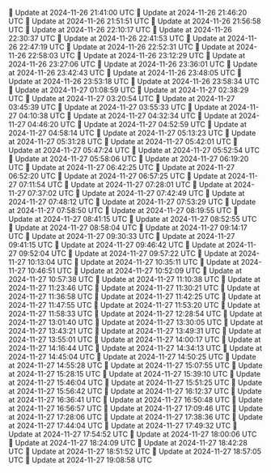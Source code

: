 🔄 Update at 2024-11-26 21:41:00 UTC
🔄 Update at 2024-11-26 21:46:20 UTC
🔄 Update at 2024-11-26 21:51:51 UTC
🔄 Update at 2024-11-26 21:56:58 UTC
🔄 Update at 2024-11-26 22:10:17 UTC
🔄 Update at 2024-11-26 22:30:37 UTC
🔄 Update at 2024-11-26 22:41:53 UTC
🔄 Update at 2024-11-26 22:47:19 UTC
🔄 Update at 2024-11-26 22:52:31 UTC
🔄 Update at 2024-11-26 22:58:03 UTC
🔄 Update at 2024-11-26 23:12:29 UTC
🔄 Update at 2024-11-26 23:27:06 UTC
🔄 Update at 2024-11-26 23:36:01 UTC
🔄 Update at 2024-11-26 23:42:43 UTC
🔄 Update at 2024-11-26 23:48:05 UTC
🔄 Update at 2024-11-26 23:53:18 UTC
🔄 Update at 2024-11-26 23:58:34 UTC
🔄 Update at 2024-11-27 01:08:59 UTC
🔄 Update at 2024-11-27 02:38:29 UTC
🔄 Update at 2024-11-27 03:20:54 UTC
🔄 Update at 2024-11-27 03:45:39 UTC
🔄 Update at 2024-11-27 03:55:33 UTC
🔄 Update at 2024-11-27 04:10:38 UTC
🔄 Update at 2024-11-27 04:32:34 UTC
🔄 Update at 2024-11-27 04:46:20 UTC
🔄 Update at 2024-11-27 04:52:59 UTC
🔄 Update at 2024-11-27 04:58:14 UTC
🔄 Update at 2024-11-27 05:13:23 UTC
🔄 Update at 2024-11-27 05:31:28 UTC
🔄 Update at 2024-11-27 05:42:01 UTC
🔄 Update at 2024-11-27 05:47:24 UTC
🔄 Update at 2024-11-27 05:52:54 UTC
🔄 Update at 2024-11-27 05:58:06 UTC
🔄 Update at 2024-11-27 06:19:20 UTC
🔄 Update at 2024-11-27 06:42:25 UTC
🔄 Update at 2024-11-27 06:52:20 UTC
🔄 Update at 2024-11-27 06:57:25 UTC
🔄 Update at 2024-11-27 07:11:54 UTC
🔄 Update at 2024-11-27 07:28:01 UTC
🔄 Update at 2024-11-27 07:37:02 UTC
🔄 Update at 2024-11-27 07:42:49 UTC
🔄 Update at 2024-11-27 07:48:12 UTC
🔄 Update at 2024-11-27 07:53:29 UTC
🔄 Update at 2024-11-27 07:58:50 UTC
🔄 Update at 2024-11-27 08:19:55 UTC
🔄 Update at 2024-11-27 08:41:15 UTC
🔄 Update at 2024-11-27 08:52:55 UTC
🔄 Update at 2024-11-27 08:58:04 UTC
🔄 Update at 2024-11-27 09:14:17 UTC
🔄 Update at 2024-11-27 09:30:33 UTC
🔄 Update at 2024-11-27 09:41:15 UTC
🔄 Update at 2024-11-27 09:46:42 UTC
🔄 Update at 2024-11-27 09:52:04 UTC
🔄 Update at 2024-11-27 09:57:22 UTC
🔄 Update at 2024-11-27 10:13:04 UTC
🔄 Update at 2024-11-27 10:35:11 UTC
🔄 Update at 2024-11-27 10:46:51 UTC
🔄 Update at 2024-11-27 10:52:09 UTC
🔄 Update at 2024-11-27 10:57:38 UTC
🔄 Update at 2024-11-27 11:10:38 UTC
🔄 Update at 2024-11-27 11:23:46 UTC
🔄 Update at 2024-11-27 11:30:21 UTC
🔄 Update at 2024-11-27 11:36:58 UTC
🔄 Update at 2024-11-27 11:42:25 UTC
🔄 Update at 2024-11-27 11:47:55 UTC
🔄 Update at 2024-11-27 11:53:20 UTC
🔄 Update at 2024-11-27 11:58:33 UTC
🔄 Update at 2024-11-27 12:28:54 UTC
🔄 Update at 2024-11-27 13:01:40 UTC
🔄 Update at 2024-11-27 13:30:05 UTC
🔄 Update at 2024-11-27 13:43:21 UTC
🔄 Update at 2024-11-27 13:49:31 UTC
🔄 Update at 2024-11-27 13:55:01 UTC
🔄 Update at 2024-11-27 14:00:17 UTC
🔄 Update at 2024-11-27 14:16:44 UTC
🔄 Update at 2024-11-27 14:34:13 UTC
🔄 Update at 2024-11-27 14:45:04 UTC
🔄 Update at 2024-11-27 14:50:25 UTC
🔄 Update at 2024-11-27 14:55:28 UTC
🔄 Update at 2024-11-27 15:07:55 UTC
🔄 Update at 2024-11-27 15:28:15 UTC
🔄 Update at 2024-11-27 15:39:10 UTC
🔄 Update at 2024-11-27 15:46:04 UTC
🔄 Update at 2024-11-27 15:51:25 UTC
🔄 Update at 2024-11-27 15:56:42 UTC
🔄 Update at 2024-11-27 16:12:37 UTC
🔄 Update at 2024-11-27 16:36:41 UTC
🔄 Update at 2024-11-27 16:50:48 UTC
🔄 Update at 2024-11-27 16:56:57 UTC
🔄 Update at 2024-11-27 17:09:46 UTC
🔄 Update at 2024-11-27 17:28:06 UTC
🔄 Update at 2024-11-27 17:38:36 UTC
🔄 Update at 2024-11-27 17:44:04 UTC
🔄 Update at 2024-11-27 17:49:32 UTC
🔄 Update at 2024-11-27 17:54:52 UTC
🔄 Update at 2024-11-27 18:00:06 UTC
🔄 Update at 2024-11-27 18:24:09 UTC
🔄 Update at 2024-11-27 18:42:28 UTC
🔄 Update at 2024-11-27 18:51:52 UTC
🔄 Update at 2024-11-27 18:57:05 UTC
🔄 Update at 2024-11-27 19:08:58 UTC
